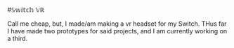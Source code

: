 
#𝕊𝕨𝕚𝕥𝕔𝕙 𝕍ℝ

Call me cheap, but, I made/am making a vr headset for my Switch. THus far I have made two prototypes for said projects, and I am currently working on a third. 

